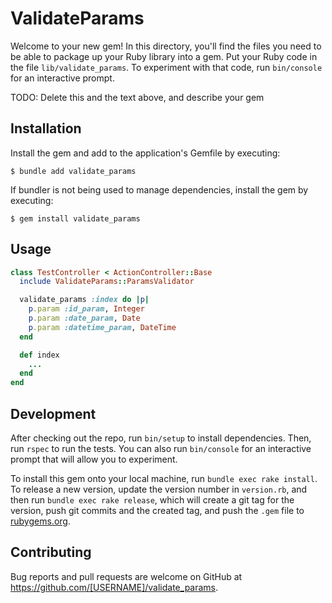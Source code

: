 # ValidateParams

Welcome to your new gem! In this directory, you'll find the files you need to be able to package up your Ruby library into a gem. Put your Ruby code in the file `lib/validate_params`. To experiment with that code, run `bin/console` for an interactive prompt.

TODO: Delete this and the text above, and describe your gem

## Installation

Install the gem and add to the application's Gemfile by executing:

    $ bundle add validate_params

If bundler is not being used to manage dependencies, install the gem by executing:

    $ gem install validate_params

## Usage

```ruby
class TestController < ActionController::Base
  include ValidateParams::ParamsValidator

  validate_params :index do |p|
    p.param :id_param, Integer
    p.param :date_param, Date
    p.param :datetime_param, DateTime
  end

  def index
    ...
  end
end
```


## Development

After checking out the repo, run `bin/setup` to install dependencies. Then, run `rspec` to run the tests. You can also run `bin/console` for an interactive prompt that will allow you to experiment.

To install this gem onto your local machine, run `bundle exec rake install`. To release a new version, update the version number in `version.rb`, and then run `bundle exec rake release`, which will create a git tag for the version, push git commits and the created tag, and push the `.gem` file to [rubygems.org](https://rubygems.org).

## Contributing

Bug reports and pull requests are welcome on GitHub at https://github.com/[USERNAME]/validate_params.
